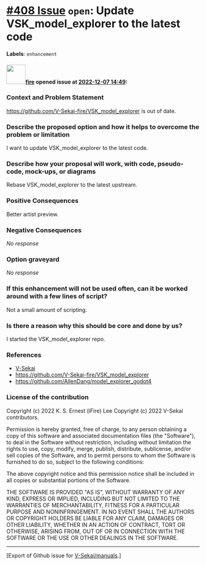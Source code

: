 # [\#408 Issue](https://github.com/V-Sekai/manuals/issues/408) `open`: Update VSK_model_explorer to the latest code
**Labels**: `enhancement`


#### <img src="https://avatars.githubusercontent.com/u/32321?u=c2e06a3d2b49a467aa907e54aa259516440267cc&v=4" width="50">[fire](https://github.com/fire) opened issue at [2022-12-07 14:49](https://github.com/V-Sekai/manuals/issues/408):

### Context and Problem Statement

https://github.com/V-Sekai-fire/VSK_model_explorer is out of date.

### Describe the proposed option and how it helps to overcome the problem or limitation

I want to update VSK_model_explorer to the latest code.

### Describe how your proposal will work, with code, pseudo-code, mock-ups, or diagrams

Rebase VSK_model_explorer to the latest upstream.

### Positive Consequences

Better artist preview.

### Negative Consequences

_No response_

### Option graveyard

_No response_

### If this enhancement will not be used often, can it be worked around with a few lines of script?

Not a small amount of scripting.

### Is there a reason why this should be core and done by us?

I started the VSK_model_explorer repo.

### References

- [V-Sekai](https://v-sekai.org/)
- https://github.com/V-Sekai-fire/VSK_model_explorer
- https://github.com/AllenDang/model_explorer_godot4


### License of the contribution

Copyright (c) 2022 K. S. Ernest (iFire) Lee
Copyright (c) 2022 V-Sekai contributors.

Permission is hereby granted, free of charge, to any person obtaining a copy of this software and associated documentation files (the "Software"), to deal in the Software without restriction, including without limitation the rights to use, copy, modify, merge, publish, distribute, sublicense, and/or sell copies of the Software, and to permit persons to whom the Software is furnished to do so, subject to the following conditions:

The above copyright notice and this permission notice shall be included in all copies or substantial portions of the Software.

THE SOFTWARE IS PROVIDED "AS IS", WITHOUT WARRANTY OF ANY KIND, EXPRESS OR IMPLIED, INCLUDING BUT NOT LIMITED TO THE WARRANTIES OF MERCHANTABILITY, FITNESS FOR A PARTICULAR PURPOSE AND NONINFRINGEMENT. IN NO EVENT SHALL THE AUTHORS OR COPYRIGHT HOLDERS BE LIABLE FOR ANY CLAIM, DAMAGES OR OTHER LIABILITY, WHETHER IN AN ACTION OF CONTRACT, TORT OR OTHERWISE, ARISING FROM, OUT OF OR IN CONNECTION WITH THE SOFTWARE OR THE USE OR OTHER DEALINGS IN THE SOFTWARE.





-------------------------------------------------------------------------------



[Export of Github issue for [V-Sekai/manuals](https://github.com/V-Sekai/manuals).]
